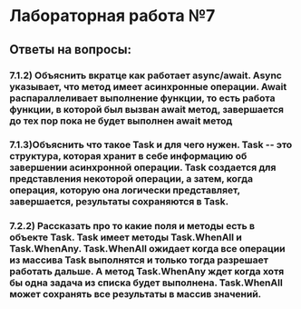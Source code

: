 <h1>Лабораторная работа №7</h1>

<h2>Ответы на вопросы:</h2>
<h3>7.1.2) Объяснить вкратце как работает async/await.
Async указывает, что метод имеет асинхронные операции.
Await распараллеливает выполнение функции, то есть работа функции, в которой был вызван await метод, завершается до тех пор пока не будет 
выполнен await метод</h3>

<h3>7.1.3)Объяснить что такое Task и для чего нужен.
Task -- это структура, которая хранит в себе информацию  об завершении асинхронной операции. Task создается для представления некоторой 
операции, а затем, когда операция, которую она логически представляет, завершается, результаты сохраняются в Task.</h3>

<h3>7.2.2) Рассказать про то какие поля и методы есть в объекте Task.
Task имеет методы Task.WhenAll и Task.WhenAny. Task.WhenAll ожидает когда все операции из массива Task выполнятся и только тогда разрешает работать дальше.
А метод Task.WhenAny ждет когда хотя бы одна задача из списка будет выполнена. Task.WhenAll может сохранять все результаты в массив значений.</h3>
